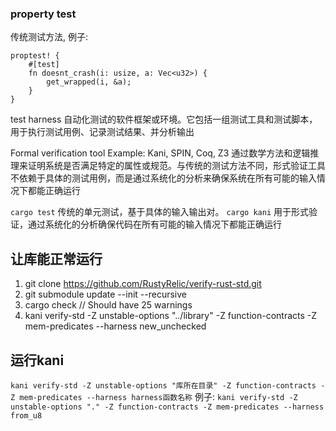 
### property test
传统测试方法, 例子:
```
proptest! {
    #[test]
    fn doesnt_crash(i: usize, a: Vec<u32>) {
        get_wrapped(i, &a);
    }
}
```

test harness
自动化测试的软件框架或环境。它包括一组测试工具和测试脚本，用于执行测试用例、记录测试结果、并分析输出

Formal verification tool
Example: Kani, SPIN, Coq, Z3
通过数学方法和逻辑推理来证明系统是否满足特定的属性或规范。与传统的测试方法不同，形式验证工具不依赖于具体的测试用例，而是通过系统化的分析来确保系统在所有可能的输入情况下都能正确运行


`cargo test` 传统的单元测试，基于具体的输入输出对。
`cargo kani` 用于形式验证，通过系统化的分析确保代码在所有可能的输入情况下都能正确运行

## 让库能正常运行
1. git clone https://github.com/RustyRelic/verify-rust-std.git
2. git submodule update --init --recursive
3. cargo check   // Should have 25 warnings
4. kani verify-std -Z unstable-options "../library" -Z function-contracts -Z mem-predicates --harness new_unchecked

## 运行kani
`kani verify-std -Z unstable-options "库所在目录" -Z function-contracts -Z mem-predicates --harness harness函数名称`
例子: `kani verify-std -Z unstable-options "." -Z function-contracts -Z mem-predicates --harness from_u8`
